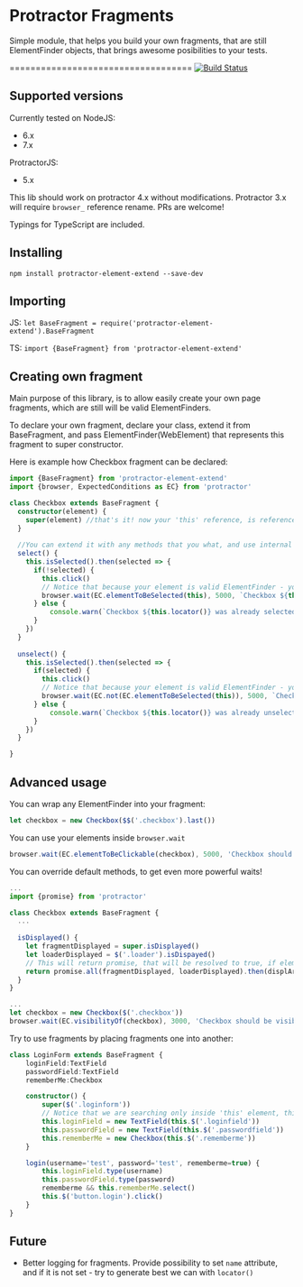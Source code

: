 # Protractor Fragments
Simple module, that helps you build your own fragments, that are still ElementFinder objects, that brings awesome posibilities to your tests.

===================================
[![Build Status](https://travis-ci.org/Xotabu4/protractor-element-extend.svg?branch=master)](https://travis-ci.org/Xotabu4/protractor-element-extend)


Supported versions
---------------------
Currently tested on 
NodeJS:
- 6.x
- 7.x


ProtractorJS:
- 5.x

This lib should work on protractor 4.x without modifications. Protractor 3.x will require `browser_` reference rename. PRs are welcome!

Typings for TypeScript are included.

Installing
---------------------

```
npm install protractor-element-extend --save-dev
```

Importing
----------------------
JS:
`let BaseFragment = require('protractor-element-extend').BaseFragment`

TS:
`import {BaseFragment} from 'protractor-element-extend'`


Creating own fragment
----------------------
Main purpose of this library, is to allow easily create your own page fragments, which are still will be valid ElementFinders.

To declare your own fragment, declare your class, extend it from BaseFragment, and pass ElementFinder(WebElement) that represents this fragment to super constructor.

Here is example how Checkbox fragment can be declared:
```typescript
import {BaseFragment} from 'protractor-element-extend'
import {browser, ExpectedConditions as EC} from 'protractor'

class Checkbox extends BaseFragment {
  constructor(element) {
    super(element) //that's it! now your 'this' reference, is reference to element passed to super constructor
  }
  
  //You can extend it with any methods that you what, and use internal reference to your element
  select() {
    this.isSelected().then(selected => {
      if(!selected) {
        this.click()
        // Notice that because your element is valid ElementFinder - you can pass it as parameter to ExpectedConditions!
        browser.wait(EC.elementToBeSelected(this), 5000, `Checkbox ${this.locator()} must became selected after click, but it wasn't`)
      } else {
          console.warn(`Checkbox ${this.locator()} was already selected, skipping select`)
      }
    })
  }
  
  unselect() {
    this.isSelected().then(selected => {
      if(selected) {
        this.click()
        // Notice that because your element is valid ElementFinder - you can pass it as parameter to ExpectedConditions!
        browser.wait(EC.not(EC.elementToBeSelected(this)), 5000, `Checkbox ${this.locator()} must became unselected after click, but it wasn't`)
      } else {
          console.warn(`Checkbox ${this.locator()} was already unselected, skipping unselect`)
      }
    })
  }

}
```

Advanced usage
----------------------

You can wrap any ElementFinder into your fragment:
```typescript
let checkbox = new Checkbox($$('.checkbox').last())
```

You can use your elements inside `browser.wait`
```typescript
browser.wait(EC.elementToBeClickable(checkbox), 5000, 'Checkbox should be clickable')
```

You can override default methods, to get even more powerful waits!
```typescript
...
import {promise} from 'protractor'

class Checkbox extends BaseFragment {
  ...
  
  isDisplayed() {
    let fragmentDisplayed = super.isDisplayed()
    let loaderDisplayed = $('.loader').isDispayed()
    // This will return promise, that will be resolved to true, if element is displayed, but loader is not displayed.
    return promise.all(fragmentDisplayed, loaderDisplayed).then(displArray=> displArray[0] && !displArray[1])
  }
}

...
let checkbox = new Checkbox($('.checkbox'))
browser.wait(EC.visibilityOf(checkbox), 3000, 'Checkbox should be visible, but loader should not be visible')
```

Try to use fragments by placing fragments one into another:
```typescript
class LoginForm extends BaseFragment {
    loginField:TextField
    passwordField:TextField
    rememberMe:Checkbox

    constructor() {
        super($('.loginform'))
        // Notice that we are searching only inside 'this' element, this brings additional stability to tests
        this.loginField = new TextField(this.$('.loginfield'))
        this.passwordField = new TextField(this.$('.passwordfield'))
        this.rememberMe = new Checkbox(this.$('.rememberme'))
    }

    login(username='test', password='test', rememberme=true) {
        this.loginField.type(username)
        this.passwordField.type(password)
        rememberme && this.rememberMe.select()
        this.$('button.login').click()
    }
}
```

Future
----------------------

- Better logging for fragments. Provide possibility to set `name` attribute, and if it is not set - try to generate best we can with `locator()` 
